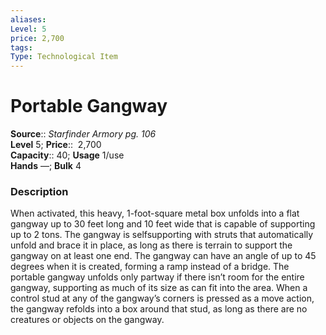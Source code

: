```yaml
---
aliases: 
Level: 5 
price: 2,700
tags: 
Type: Technological Item
---
```


# Portable Gangway

**Source**:: _Starfinder Armory pg. 106_  
**Level** 5;
**Price**::  2,700  
**Capacity**:: 40; **Usage** 1/use  
**Hands** —; **Bulk** 4

### Description

When activated, this heavy, 1-foot-square metal box unfolds into a flat gangway up to 30 feet long and 10 feet wide that is capable of supporting up to 2 tons. The gangway is selfsupporting with struts that automatically unfold and brace it in place, as long as there is terrain to support the gangway on at least one end. The gangway can have an angle of up to 45 degrees when it is created, forming a ramp instead of a bridge. The portable gangway unfolds only partway if there isn’t room for the entire gangway, supporting as much of its size as can fit into the area. When a control stud at any of the gangway’s corners is pressed as a move action, the gangway refolds into a box around that stud, as long as there are no creatures or objects on the gangway.
